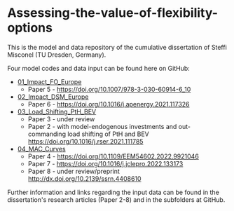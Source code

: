 # Assessing-the-value-of-flexibility-options

This is the model and data repository of the cumulative dissertation of Steffi Misconel (TU Dresden, Germany).

Four model codes and data input can be found here on GitHub:

- [01_Impact_FO_Europe](/01_Impact_FO_Europe)
  - Paper 5 - https://doi.org/10.1007/978-3-030-60914-6_10
- [02_Impact_DSM_Europe](/02_Impact_DSM_Europe)
  - Paper 6 - https://doi.org/10.1016/j.apenergy.2021.117326
- [03_Load_Shifting_PtH_BEV](/03_Load_Shifting_PtH_BEV)
  - Paper 3 - under review
  - Paper 2 - with model-endogenous investments and out-commanding load shifting of PtH and BEV https://doi.org/10.1016/j.rser.2021.111785
- [04_MAC_Curves](/04_MAC_Curves)
  - Paper 4 - https://doi.org/10.1109/EEM54602.2022.9921046
  - Paper 7 - https://doi.org/10.1016/j.jclepro.2022.133173
  - Paper 8 - under review/preprint http://dx.doi.org/10.2139/ssrn.4408610

Further information and links regarding the input data can be found in the dissertation's research articles (Paper 2-8) and in the subfolders at GitHub.

